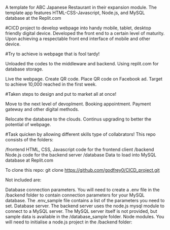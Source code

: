 A template for ABC Japanese Restaurant in their expansion module. 
The template app features HTML-CSS-Javascript, Node.js, and MySQL database at the Replit.com

#CICD project to develop webpage into handy mobile, tablet, desktop friendly digital device.
Developed the front end to a certain level of maturity.
Upon achieving a respectable front end interface of mobile and other device.

#Try to achieve is webpage that is fool tardy!

Unloaded the codes to the middleware and backend.
Using replit.com for database storage.

Live the webpage.
Create QR code.
Place QR code on Facebook ad.
Target to achieve 10,000 reached in the first week.

#Taken steps to design and put to market all at once!

Move to the next level of devoplment.
Booking appointment.
Payment gateway and other digital methods.

Relocate the database to the clouds.
Continus upgrading to better the potential of webpage.

#Task quicken by allowing different skills type of collabrators!
This repo consists of the folders:

/frontend         HTML, CSS, Javascript code for the frontend client
/backend          Node.js code for the backend server
/database         Data to load into MySQL database at Replit.com

To clone this repo:
                  git clone https://github.com/godfrey0/CICD_project.git
                  
Not included are:

Database connection parameters. You will need to create a .env file in the /backend folder to contain connection parameters for your MySQL database. The .env_sample file contains a list of the parameters you need to set.
Database server. The backend server uses the node.js mysql module to connect to a MySQL server. The MySQL server itself is not provided, but sample data is available in the /database_sample folder.
Node modules. You will need to initialise a node.js project in the /backend folder:
